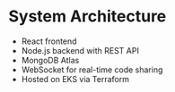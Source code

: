 # System Architecture

- React frontend
- Node.js backend with REST API
- MongoDB Atlas
- WebSocket for real-time code sharing
- Hosted on EKS via Terraform
